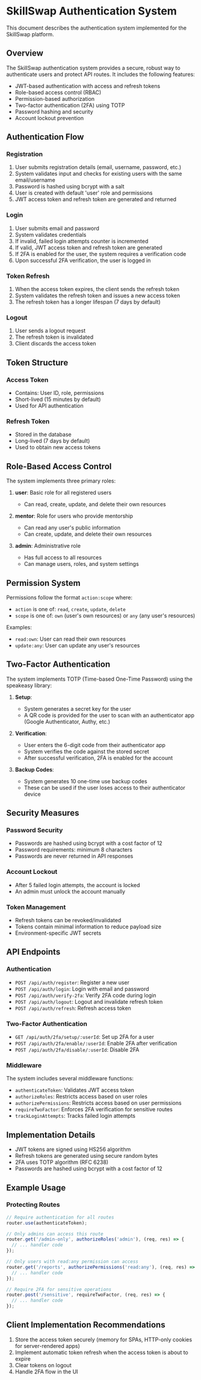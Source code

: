 # SkillSwap Authentication System

This document describes the authentication system implemented for the SkillSwap platform.

## Overview

The SkillSwap authentication system provides a secure, robust way to authenticate users and protect API routes. It includes the following features:

- JWT-based authentication with access and refresh tokens
- Role-based access control (RBAC)
- Permission-based authorization
- Two-factor authentication (2FA) using TOTP
- Password hashing and security
- Account lockout prevention

## Authentication Flow

### Registration

1. User submits registration details (email, username, password, etc.)
2. System validates input and checks for existing users with the same email/username
3. Password is hashed using bcrypt with a salt
4. User is created with default 'user' role and permissions
5. JWT access token and refresh token are generated and returned

### Login

1. User submits email and password
2. System validates credentials
3. If invalid, failed login attempts counter is incremented
4. If valid, JWT access token and refresh token are generated
5. If 2FA is enabled for the user, the system requires a verification code
6. Upon successful 2FA verification, the user is logged in

### Token Refresh

1. When the access token expires, the client sends the refresh token
2. System validates the refresh token and issues a new access token
3. The refresh token has a longer lifespan (7 days by default)

### Logout

1. User sends a logout request
2. The refresh token is invalidated
3. Client discards the access token

## Token Structure

### Access Token

- Contains: User ID, role, permissions
- Short-lived (15 minutes by default)
- Used for API authentication

### Refresh Token

- Stored in the database
- Long-lived (7 days by default)
- Used to obtain new access tokens

## Role-Based Access Control

The system implements three primary roles:

1. **user**: Basic role for all registered users
   - Can read, create, update, and delete their own resources

2. **mentor**: Role for users who provide mentorship
   - Can read any user's public information
   - Can create, update, and delete their own resources

3. **admin**: Administrative role
   - Has full access to all resources
   - Can manage users, roles, and system settings

## Permission System

Permissions follow the format `action:scope` where:
- `action` is one of: `read`, `create`, `update`, `delete`
- `scope` is one of: `own` (user's own resources) or `any` (any user's resources)

Examples:
- `read:own`: User can read their own resources
- `update:any`: User can update any user's resources

## Two-Factor Authentication

The system implements TOTP (Time-based One-Time Password) using the speakeasy library:

1. **Setup**: 
   - System generates a secret key for the user
   - A QR code is provided for the user to scan with an authenticator app (Google Authenticator, Authy, etc.)

2. **Verification**:
   - User enters the 6-digit code from their authenticator app
   - System verifies the code against the stored secret
   - After successful verification, 2FA is enabled for the account

3. **Backup Codes**:
   - System generates 10 one-time use backup codes
   - These can be used if the user loses access to their authenticator device

## Security Measures

### Password Security

- Passwords are hashed using bcrypt with a cost factor of 12
- Password requirements: minimum 8 characters
- Passwords are never returned in API responses

### Account Lockout

- After 5 failed login attempts, the account is locked
- An admin must unlock the account manually

### Token Management

- Refresh tokens can be revoked/invalidated
- Tokens contain minimal information to reduce payload size
- Environment-specific JWT secrets

## API Endpoints

### Authentication

- `POST /api/auth/register`: Register a new user
- `POST /api/auth/login`: Login with email and password
- `POST /api/auth/verify-2fa`: Verify 2FA code during login
- `POST /api/auth/logout`: Logout and invalidate refresh token
- `POST /api/auth/refresh`: Refresh access token

### Two-Factor Authentication

- `GET /api/auth/2fa/setup/:userId`: Set up 2FA for a user
- `POST /api/auth/2fa/enable/:userId`: Enable 2FA after verification
- `POST /api/auth/2fa/disable/:userId`: Disable 2FA

### Middleware

The system includes several middleware functions:

- `authenticateToken`: Validates JWT access token
- `authorizeRoles`: Restricts access based on user roles
- `authorizePermissions`: Restricts access based on user permissions
- `requireTwoFactor`: Enforces 2FA verification for sensitive routes
- `trackLoginAttempts`: Tracks failed login attempts

## Implementation Details

- JWT tokens are signed using HS256 algorithm
- Refresh tokens are generated using secure random bytes
- 2FA uses TOTP algorithm (RFC 6238)
- Passwords are hashed using bcrypt with a cost factor of 12

## Example Usage

### Protecting Routes

```javascript
// Require authentication for all routes
router.use(authenticateToken);

// Only admins can access this route
router.get('/admin-only', authorizeRoles('admin'), (req, res) => {
  // ... handler code
});

// Only users with read:any permission can access
router.get('/reports', authorizePermissions('read:any'), (req, res) => {
  // ... handler code
});

// Require 2FA for sensitive operations
router.post('/sensitive', requireTwoFactor, (req, res) => {
  // ... handler code
});
```

## Client Implementation Recommendations

1. Store the access token securely (memory for SPAs, HTTP-only cookies for server-rendered apps)
2. Implement automatic token refresh when the access token is about to expire
3. Clear tokens on logout
4. Handle 2FA flow in the UI 